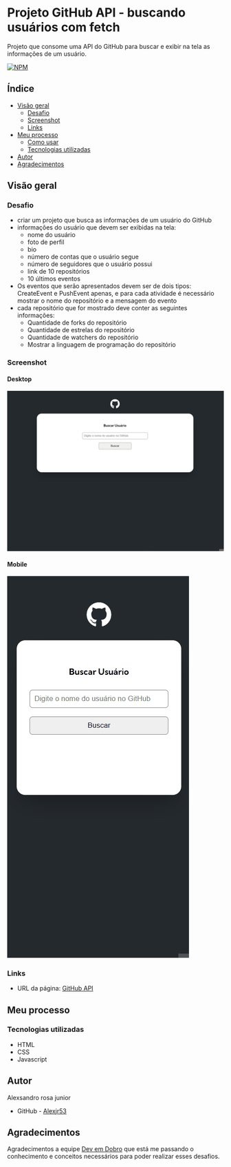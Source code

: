 # Projeto GitHub API - buscando usuários com fetch

Projeto que consome uma API do GitHub para buscar e exibir na tela as informações de um usuário.

[![NPM](https://img.shields.io/bower/l/MI)](https://github.com/Alexjr53/Projeto-GitHub-API-buscando-usuarios/blob/main/license)

## Índice

- [Visão geral](#visão-geral)
  - [Desafio](#desafio)
  - [Screenshot](#screenshot)
  - [Links](#links)
- [Meu processo](#meu-processo)
  - [Como usar](#como-usar)
  - [Tecnologias utilizadas](#tecnologias-utilizadas)
- [Autor](#autor)
- [Agradecimentos](#agradecimentos)

## Visão geral

### Desafio

- criar um projeto que busca as informações de um usuário do GitHub
- informações do usuário que devem ser exibidas na tela:
    - nome do usuário
    - foto de perfil
    - bio
    - número de contas que o usuário segue
    - número de seguidores que o usuário possui
    - link de 10 repositórios
    - 10 últimos eventos 
- Os eventos que serão apresentados devem ser de dois tipos: CreateEvent e PushEvent apenas, e para cada atividade é necessário mostrar o nome do repositório e a mensagem do evento
- cada repositório que for mostrado deve conter as seguintes informações:
    - Quantidade de forks do repositório
    - Quantidade de estrelas do repositório
    - Quantidade de watchers do repositório
    - Mostrar a linguagem de programação do repositório

### Screenshot

#### Desktop
![GitHub API](src/design/screenshot-desktop.gif)

#### Mobile
![GitHub API](src/design/screenshot-mobile.gif)

### Links

- URL da página: [GitHub API](https://alexjr53.github.io/Projeto-mundo-real-com-fetch-e-GitHub./) 

## Meu processo


### Tecnologias utilizadas

- HTML
- CSS
- Javascript

## Autor
Alexsandro rosa junior

- GitHub - [Alexjr53](https://github.com/Alexjr53)

## Agradecimentos
Agradecimentos a equipe [Dev em Dobro](https://www.instagram.com/devemdobro/) que está me passando o conhecimento e conceitos necessários para poder realizar esses desafios.
